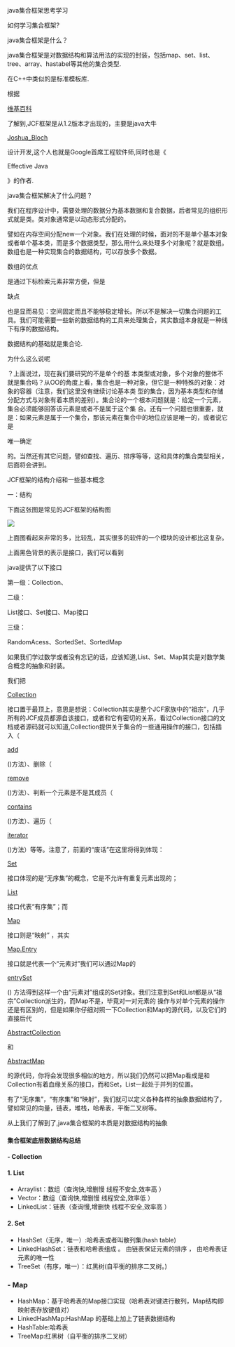 java集合框架思考学习

如何学习集合框架?

java集合框架是什么？

java集合框架是对数据结构和算法用法的实现的封装，包括map、set、list、tree、array、hastabel等其他的集合类型.

在C++中类似的是标准模板库.

根据

[维基百科](http://en.wikipedia.org/wiki/Java_collections_framework)

了解到,JCF框架是从1.2版本才出现的，主要是java大牛

[Joshua\_Bloch](http://en.wikipedia.org/wiki/Joshua_Bloch)

设计开发,这个人也就是Google首席工程软件师,同时也是《

Effective Java

》的作者.

java集合框架解决了什么问题？

我们在程序设计中，需要处理的数据分为基本数据和复合数据，后者常见的组织形式就是类。类对象通常是以动态形式分配的。

譬如在内存空间分配new一个对象。我们在处理的时候，面对的不是单个基本对象或者单个基本类，而是多个数据类型，那么用什么来处理多个对象呢？就是数组。数组也是一种实现集合的数据结构，可以存放多个数据。

数组的优点

是通过下标检索元素非常方便，但是

缺点

也是显而易见：空间固定而且不能够稳定增长。所以不是解决一切集合问题的工具。我们可能需要一些新的数据结构的工具来处理集合，其实数组本身就是一种线下有序的数据结构。

数据结构的基础就是集合论.

为什么这么说呢

？上面说过，现在我们要研究的不是单个的基 本类型或对象，多个对象的整体不就是集合吗？从OO的角度上看，集合也是一种对象，但它是一种特殊的对象：对象的容器（注意，我们这里没有继续讨论基本类 型的集合，因为基本类型和存储分配方式与对象有着本质的差别）。集合论的一个根本问题就是：给定一个元素，集合必须能够回答该元素是或者不是属于这个集 合。还有一个问题也很重要，就是：如果元素是属于一个集合，那该元素在集合中的地位应该是唯一的，或者说它是

唯一确定

的。当然还有其它问题，譬如查找、遍历、排序等等，这和具体的集合类型相关，后面将会讲到。

JCF框架的结构介绍和一些基本概念

一：结构

下面这张图是常见的JCF框架的结构图

![](//note.youdao.com/src/C14EE12B04734B8F931F9075C7BCA10C)

上面图看起来非常的多，比较乱，其实很多的软件的一个模块的设计都比这复杂。

上面黑色背景的表示是接口，我们可以看到

java提供了以下接口

第一级：Collection、

二级：

List接口、Set接口、Map接口

三级：

RandomAcess、SortedSet、SortedMap

如果我们学过数学或者没有忘记的话，应该知道,List、Set、Map其实是对数学集合概念的抽象和封装。

我们把

[Collection](http://java.sun.com/j2se/1.4.2/docs/api/java/util/Collection.html)

接口置于最顶上，意思是想说：Collection其实是整个JCF家族中的“祖宗”，几乎所有的JCF成员都源自该接口，或者和它有密切的关系，看过Collection接口的文档或者源码就可以知道,Collection提供关于集合的一些通用操作的接口，包括插入（

[add](http://java.sun.com/j2se/1.4.2/docs/api/java/util/Collection.html#add%28java.lang.Object%29)

\(\)方法）、删除（

[remove](http://java.sun.com/j2se/1.4.2/docs/api/java/util/Collection.html#remove%28java.lang.Object%29)

\(\)方法）、判断一个元素是不是其成员（

[contains](http://java.sun.com/j2se/1.4.2/docs/api/java/util/Collection.html#contains%28java.lang.Object%29)

\(\)方法）、遍历（

[iterator](http://java.sun.com/j2se/1.4.2/docs/api/java/util/Collection.html#iterator%28%29)

\(\)方法）等等。注意了，前面的“废话”在这里将得到体现：

[Set](http://java.sun.com/j2se/1.4.2/docs/api/java/util/Set.html)

接口体现的是“无序集”的概念，它是不允许有重复元素出现的；

[List](http://java.sun.com/j2se/1.4.2/docs/api/java/util/List.html)

接口代表“有序集”；而

[Map](http://java.sun.com/j2se/1.4.2/docs/api/java/util/Map.html)

接口则是“映射” ，其实

[Map.Entry](http://java.sun.com/j2se/1.4.2/docs/api/java/util/Map.Entry.html)

接口就是代表一个“元素对”我们可以通过Map的

[entrySet](http://java.sun.com/j2se/1.4.2/docs/api/java/util/Map.html#entrySet%28%29)

\(\) 方法得到这样一个由“元素对”组成的Set对象。我们注意到Set和List都是从“祖宗”Collection派生的，而Map不是，毕竟对一对元素的 操作与对单个元素的操作还是有区别的，但是如果你仔细对照一下Collection和Map的源代码，以及它们的直接后代

[AbstractCollection](http://java.sun.com/j2se/1.4.2/docs/api/java/util/AbstractCollection.html)

和

[AbstractMap](http://java.sun.com/j2se/1.4.2/docs/api/java/util/AbstractMap.html)

的源代码，你将会发现很多相似的地方，所以我们仍然可以把Map看成是和Collection有着血缘关系的接口，而和Set，List一起处于并列的位置。

有了“无序集”，“有序集”和“映射”，我们就可以定义各种各样的抽象数据结构了，譬如常见的向量，链表，堆栈，哈希表，平衡二叉树等。

从上我们了解到了,java集合框架的本质是对数据结构的抽象



#### 集合框架底层数据结构总结

#### - Collection

#### 1. List

* Arraylist：数组（查询快,增删慢 线程不安全,效率高 ）
* Vector：数组（查询快,增删慢 线程安全,效率低 ）
* LinkedList：链表（查询慢,增删快 线程不安全,效率高 ）

#### 2. Set

* HashSet（无序，唯一）:哈希表或者叫散列集\(hash table\)
* LinkedHashSet：链表和哈希表组成 。 由链表保证元素的排序 ， 由哈希表证元素的唯一性
* TreeSet（有序，唯一）：红黑树\(自平衡的排序二叉树。\)

### - Map

* HashMap：基于哈希表的Map接口实现（哈希表对键进行散列，Map结构即映射表存放键值对）
* LinkedHashMap:HashMap 的基础上加上了链表数据结构
* HashTable:哈希表
* TreeMap:红黑树（自平衡的排序二叉树）



